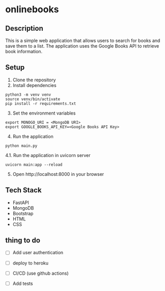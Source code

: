 # onlinebooks

## Description

This is a simple web application that allows users to search for books and save them to a list. The application uses the
Google Books API to retrieve book information.

## Setup

1. Clone the repository
2. Install dependencies

```
python3 -m venv venv
source venv/bin/activate
pip install -r requirements.txt
```

3. Set the environment variables

```
export MONOGO_URI = <MongoDB URI>
export GOOGLE_BOOKS_API_KEY=<Google Books API Key>
```

4. Run the application

```
python main.py
```

4.1. Run the application in uvicorn server

```
uvicorn main:app --reload
```

5. Open http://localhost:8000 in your browser

## Tech Stack

- FastAPI
- MongoDB
- Bootstrap
- HTML
- CSS

## thing to do

- [ ] Add user authentication
- [ ] deploy to heroku
- [ ] CI/CD (use github actions)
- [ ] Add tests

 
